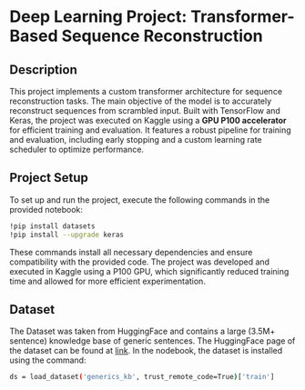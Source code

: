 # Deep Learning Project: Transformer-Based Sequence Reconstruction

## Description
This project implements a custom transformer architecture for sequence reconstruction tasks. The main objective of the model is to accurately reconstruct sequences from scrambled input. Built with TensorFlow and Keras, the project was executed on Kaggle using a **GPU P100 accelerator** for efficient training and evaluation. It features a robust pipeline for training and evaluation, including early stopping and a custom learning rate scheduler to optimize performance.

## Project Setup
To set up and run the project, execute the following commands in the provided notebook:

```bash
!pip install datasets
!pip install --upgrade keras
```
These commands install all necessary dependencies and ensure compatibility with the provided code.
The project was developed and executed in Kaggle using a P100 GPU, which significantly reduced training time and allowed for more efficient experimentation.

## Dataset
The Dataset was taken from HuggingFace and contains a large (3.5M+ sentence) knowledge base of generic sentences. The HuggingFace page of the dataset can be found at [link](doc:linking-to-pages#anchor-links).
In the nodebook, the dataset is installed using the command:
```bash
ds = load_dataset('generics_kb', trust_remote_code=True)['train']
```
